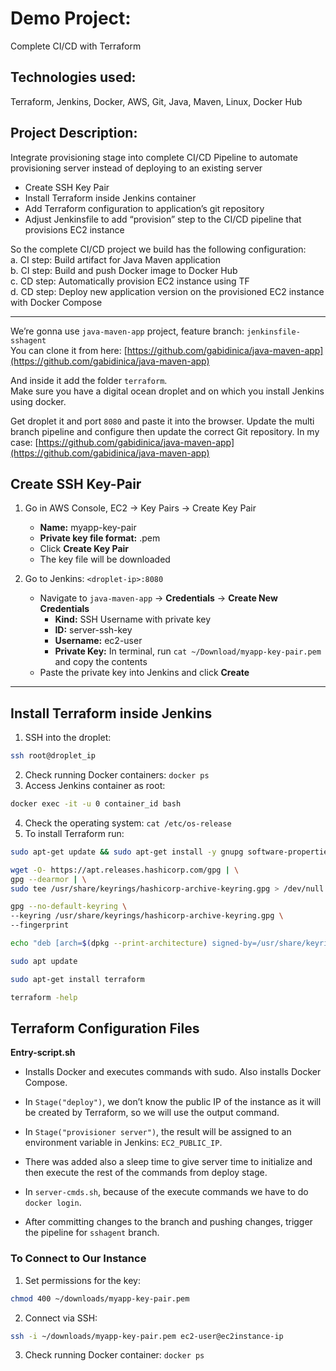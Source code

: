 # Demo Project:  
Complete CI/CD with Terraform  

## Technologies used:  
Terraform, Jenkins, Docker, AWS, Git, Java, Maven, Linux, Docker Hub  

## Project Description:  
Integrate provisioning stage into complete CI/CD Pipeline to automate provisioning server instead of deploying to an existing server  
- Create SSH Key Pair  
- Install Terraform inside Jenkins container  
- Add Terraform configuration to application’s git repository  
- Adjust Jenkinsfile to add “provision” step to the CI/CD pipeline that provisions EC2 instance  

So the complete CI/CD project we build has the following configuration:  
a. CI step: Build artifact for Java Maven application  
b. CI step: Build and push Docker image to Docker Hub  
c. CD step: Automatically provision EC2 instance using TF  
d. CD step: Deploy new application version on the provisioned EC2 instance with Docker Compose  

---

We’re gonna use `java-maven-app` project, feature branch: `jenkinsfile-sshagent`  
You can clone it from here: [https://github.com/gabidinica/java-maven-app](https://github.com/gabidinica/java-maven-app)  

And inside it add the folder `terraform`.  
Make sure you have a digital ocean droplet and on which you install Jenkins using docker.  

Get droplet it and port `8080` and paste it into the browser. Update the multi branch pipeline and configure then update the correct Git repository. In my case: [https://github.com/gabidinica/java-maven-app](https://github.com/gabidinica/java-maven-app)

## Create SSH Key-Pair

1. Go in AWS Console, EC2 -> Key Pairs -> Create Key Pair  
   - **Name:** myapp-key-pair  
   - **Private key file format:** .pem  
   - Click **Create Key Pair**  
   - The key file will be downloaded  

2. Go to Jenkins: `<droplet-ip>:8080`  
   - Navigate to `java-maven-app` -> **Credentials** -> **Create New Credentials**  
     - **Kind:** SSH Username with private key  
     - **ID:** server-ssh-key  
     - **Username:** ec2-user  
     - **Private Key:** In terminal, run `cat ~/Download/myapp-key-pair.pem` and copy the contents  
   - Paste the private key into Jenkins and click **Create**

---

## Install Terraform inside Jenkins

1. SSH into the droplet:  
```bash
ssh root@droplet_ip
```

2. Check running Docker containers: `docker ps`
3. Access Jenkins container as root: 
```bash
docker exec -it -u 0 container_id bash
```

4. Check the operating system: `cat /etc/os-release`
5. To install Terraform run:
```bash
sudo apt-get update && sudo apt-get install -y gnupg software-properties-common

wget -O- https://apt.releases.hashicorp.com/gpg | \
gpg --dearmor | \
sudo tee /usr/share/keyrings/hashicorp-archive-keyring.gpg > /dev/null

gpg --no-default-keyring \
--keyring /usr/share/keyrings/hashicorp-archive-keyring.gpg \
--fingerprint

echo "deb [arch=$(dpkg --print-architecture) signed-by=/usr/share/keyrings/hashicorp-archive-keyring.gpg] https://apt.releases.hashicorp.com $(grep -oP '(?<=UBUNTU_CODENAME=).*' /etc/os-release || lsb_release -cs) main" | sudo tee /etc/apt/sources.list.d/hashicorp.list

sudo apt update

sudo apt-get install terraform

terraform -help
```

## Terraform Configuration Files

**Entry-script.sh**  
- Installs Docker and executes commands with sudo. Also installs Docker Compose.  

- In `Stage("deploy")`, we don’t know the public IP of the instance as it will be created by Terraform, so we will use the output command.  

- In `Stage("provisioner server")`, the result will be assigned to an environment variable in Jenkins: `EC2_PUBLIC_IP`.
- There was added also a sleep time to give server time to initialize and then execute the rest of the commands from deploy stage.  

- In `server-cmds.sh`, because of the execute commands we have to do `docker login`.  

- After committing changes to the branch and pushing changes, trigger the pipeline for `sshagent` branch.

### To Connect to Our Instance

1. Set permissions for the key:  
```bash
chmod 400 ~/downloads/myapp-key-pair.pem
```

2. Connect via SSH:
```bash
ssh -i ~/downloads/myapp-key-pair.pem ec2-user@ec2instance-ip
```

3. Check running Docker container: `docker ps`
